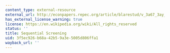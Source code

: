```yaml
---
content_type: external-resource
external_url: http://econpapers.repec.org/article/blarestud/v_3a67_3ay_3a2000_3ai_3a4_3ap_3a697-717.htm
has_external_license_warning: true
license: https://en.wikipedia.org/wiki/All_rights_reserved
status: ''
title: Sequential Screening
uid: 3f5ec926-b68a-42b5-9a3e-5005d806ffa1
wayback_url: ''
---
```

